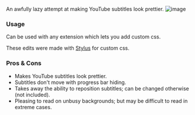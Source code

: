 An awfully lazy attempt at making YouTube subtitles look prettier.
![image](https://github.com/user-attachments/assets/36063ee4-548b-4aa5-8941-8ad8309cea6b)

### Usage
Can be used with any extension which lets you add custom css.

These edits were made with [Stylus](https://add0n.com/stylus.html) for custom css. 

### Pros & Cons
- Makes YouTube subtitles look prettier.
- Subtitles don't move with progress bar hiding.
- Takes away the ability to reposition subtitles; can be changed otherwise (not included).
- Pleasing to read on unbusy backgrounds; but may be difficult to read in extreme cases.
